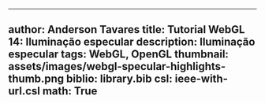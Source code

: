 ------------------------------
author: Anderson Tavares
title: Tutorial WebGL 14: Iluminação especular
description: Iluminação especular
tags: WebGL, OpenGL
thumbnail: assets/images/webgl-specular-highlights-thumb.png
biblio: library.bib
csl: ieee-with-url.csl
math: True
------------------------------

